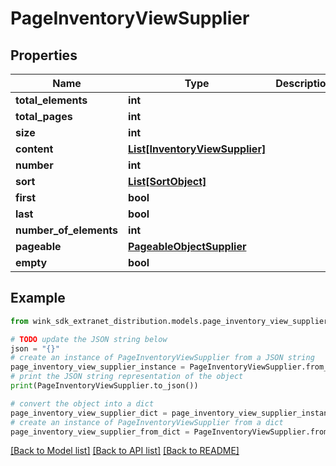# PageInventoryViewSupplier


## Properties

Name | Type | Description | Notes
------------ | ------------- | ------------- | -------------
**total_elements** | **int** |  | [optional] 
**total_pages** | **int** |  | [optional] 
**size** | **int** |  | [optional] 
**content** | [**List[InventoryViewSupplier]**](InventoryViewSupplier.md) |  | [optional] 
**number** | **int** |  | [optional] 
**sort** | [**List[SortObject]**](SortObject.md) |  | [optional] 
**first** | **bool** |  | [optional] 
**last** | **bool** |  | [optional] 
**number_of_elements** | **int** |  | [optional] 
**pageable** | [**PageableObjectSupplier**](PageableObjectSupplier.md) |  | [optional] 
**empty** | **bool** |  | [optional] 

## Example

```python
from wink_sdk_extranet_distribution.models.page_inventory_view_supplier import PageInventoryViewSupplier

# TODO update the JSON string below
json = "{}"
# create an instance of PageInventoryViewSupplier from a JSON string
page_inventory_view_supplier_instance = PageInventoryViewSupplier.from_json(json)
# print the JSON string representation of the object
print(PageInventoryViewSupplier.to_json())

# convert the object into a dict
page_inventory_view_supplier_dict = page_inventory_view_supplier_instance.to_dict()
# create an instance of PageInventoryViewSupplier from a dict
page_inventory_view_supplier_from_dict = PageInventoryViewSupplier.from_dict(page_inventory_view_supplier_dict)
```
[[Back to Model list]](../README.md#documentation-for-models) [[Back to API list]](../README.md#documentation-for-api-endpoints) [[Back to README]](../README.md)


